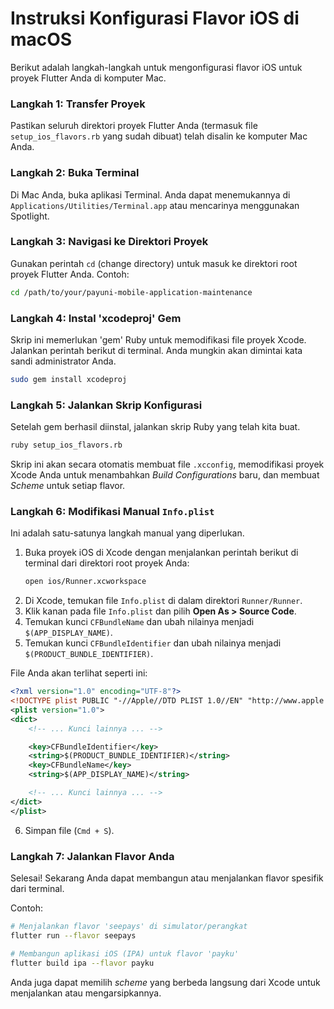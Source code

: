 # Instruksi Konfigurasi Flavor iOS di macOS

Berikut adalah langkah-langkah untuk mengonfigurasi flavor iOS untuk proyek Flutter Anda di komputer Mac.

### Langkah 1: Transfer Proyek
Pastikan seluruh direktori proyek Flutter Anda (termasuk file `setup_ios_flavors.rb` yang sudah dibuat) telah disalin ke komputer Mac Anda.

### Langkah 2: Buka Terminal
Di Mac Anda, buka aplikasi Terminal. Anda dapat menemukannya di `Applications/Utilities/Terminal.app` atau mencarinya menggunakan Spotlight.

### Langkah 3: Navigasi ke Direktori Proyek
Gunakan perintah `cd` (change directory) untuk masuk ke direktori root proyek Flutter Anda.
Contoh:
```bash
cd /path/to/your/payuni-mobile-application-maintenance
```

### Langkah 4: Instal 'xcodeproj' Gem
Skrip ini memerlukan 'gem' Ruby untuk memodifikasi file proyek Xcode. Jalankan perintah berikut di terminal. Anda mungkin akan dimintai kata sandi administrator Anda.

```bash
sudo gem install xcodeproj
```

### Langkah 5: Jalankan Skrip Konfigurasi
Setelah gem berhasil diinstal, jalankan skrip Ruby yang telah kita buat.

```bash
ruby setup_ios_flavors.rb
```
Skrip ini akan secara otomatis membuat file `.xcconfig`, memodifikasi proyek Xcode Anda untuk menambahkan *Build Configurations* baru, dan membuat *Scheme* untuk setiap flavor.

### Langkah 6: Modifikasi Manual `Info.plist`
Ini adalah satu-satunya langkah manual yang diperlukan.

1.  Buka proyek iOS di Xcode dengan menjalankan perintah berikut di terminal dari direktori root proyek Anda:
    ```bash
    open ios/Runner.xcworkspace
    ```
2.  Di Xcode, temukan file `Info.plist` di dalam direktori `Runner/Runner`.
3.  Klik kanan pada file `Info.plist` dan pilih **Open As > Source Code**.
4.  Temukan kunci `CFBundleName` dan ubah nilainya menjadi `$(APP_DISPLAY_NAME)`.
5.  Temukan kunci `CFBundleIdentifier` dan ubah nilainya menjadi `$(PRODUCT_BUNDLE_IDENTIFIER)`.

File Anda akan terlihat seperti ini:
```xml
<?xml version="1.0" encoding="UTF-8"?>
<!DOCTYPE plist PUBLIC "-//Apple//DTD PLIST 1.0//EN" "http://www.apple.com/DTDs/PropertyList-1.0.dtd">
<plist version="1.0">
<dict>
    <!-- ... Kunci lainnya ... -->

    <key>CFBundleIdentifier</key>
    <string>$(PRODUCT_BUNDLE_IDENTIFIER)</string>
    <key>CFBundleName</key>
    <string>$(APP_DISPLAY_NAME)</string>

    <!-- ... Kunci lainnya ... -->
</dict>
</plist>
```
6. Simpan file (`Cmd + S`).

### Langkah 7: Jalankan Flavor Anda
Selesai! Sekarang Anda dapat membangun atau menjalankan flavor spesifik dari terminal.

Contoh:
```bash
# Menjalankan flavor 'seepays' di simulator/perangkat
flutter run --flavor seepays

# Membangun aplikasi iOS (IPA) untuk flavor 'payku'
flutter build ipa --flavor payku
```

Anda juga dapat memilih *scheme* yang berbeda langsung dari Xcode untuk menjalankan atau mengarsipkannya.